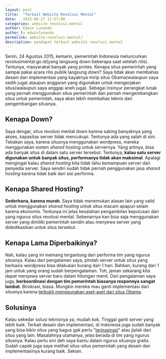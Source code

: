 ```yaml
---
layout: post
title:  "Terkait Website Revolusi Mental"
date:   2015-08-27 11:57:08
categories: website revolusi-mental
author: Edwin Lunando
author_t: edwinlunando
permalink: website-revolusi-mental/
description: pendapat terkait website revolusi mental
---
```


Senin, 24 Agustus 2015, kemarin, pemerintah Indonesia meluncurkan revolusimental.go.id(yang langsung down beberapa saat setelah rilis). Tentunya, masyarakat banyak yang protes. Kenapa situs pemerintah yang sampai pakai acara rilis publik langsung *down*? Saya tidak akan membahas desain dan implementasi yang kayaknya mirip situs Obama(walaupun saya sedih juga) ataupun anggaran yang digunakan untuk mengerjakan situs(walaupun saya anggap aneh juga). Sebagai insinyur perangkat lunak yang pernah menggunakan situs pemerintah dan pernah mengembangkan situs untuk pemerintah, saya akan lebih membahas teknis dari pengembangan situsnya.

## Kenapa Down?

Saya dengar, situs revolusi mental down karena saking banyaknya yang akses, kapasitas server tidak mencukupi. Tentunya ada yang salah di sini. Tebakan saya, karena situsnya menggunakan wordpress, mereka menggunakan sistem *shared hosting* untuk servernya. Yang artinya, bisa ada banyak situs di dalam satu server tersebut. Tentunya, **kalau satu server digunakan untuk banyak situs, performanya tidak akan maksimal**. Apalagi mengingat kalau *shared hosting* kita tidak tahu kemampuan server dari penyedia server. Saya sendiri sudah tidak pernah penggunakan jasa *shared hosting* karena tidak baik dari sisi performa.

## Kenapa Shared Hosting?

**Sederhana, karena murah**. Saya tidak menemukan alasan lain yang valid untuk menggunakan *shared hosting* untuk situs macam apapun selain karena ekonomis. Tentunya ini jelas kesalahan pengambilan keputusan dari yang ngurus situs revolusi mental. Sebenarnya kan bisa saja menggunakan server yang dimiliki pemerintah sendiri atau menyewa server yang didedikasikan untuk situs tersebut.

## Kenapa Lama Diperbaikinya?

Nah, kalau yang ini memang tergantung dari performa tim yang ngurus situsnya. Kalau dari pengalaman saya, pindah server untuk situs yang berbasis wordpress bisa dilakukan kurang dari 1 hari. Bahkan, kurang dari 1 jam untuk yang orang sudah berpengalaman. Toh, jaman sekarang kita dapat menyewa server baru dalam hitungan menit. Dari pengalaman saya juga, **berkoordinasi dengan tim pemerintah biasanya responnya sangat lambat**. Birokrasi, biasa. Mungkin mereka mau ganti implementasi dari situsnya karena [terbukti menggunakan aset-aset dari situs Obama][0].

## Solusinya

Kalau sekedar solusi teknisnya ya, mudah kok. Tinggal ganti server yang lebih baik. Terkait desain dan implementasi, di Indonesia juga sudah banyak yang bisa bikin situs yang bagus gak perlu "[terinspirasi][1]" atau jiplak dari situs yang lain. Masalahnya utamanya, jelas berada di tim yang ngurus situsnya. Kalau perlu sini deh saya bantu dalam ngurus situsnya gratis. Sudah capek juga saya melihat situs-situs pemerintah yang desain dan implementasinya kurang baik. Sekian.

[0]:    http://www.kompasiana.com/imgos/situs-revolusi-mental-jiplak-situs-barack-obama_55dcf40c2f93737b081f83c6
[1]:    http://nasional.kompas.com/read/2015/08/26/15405201/Situs.Web.Revolusi.Mental.Diakui.Terinspirasi.Situs.Milik.Obama
